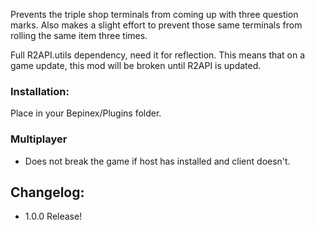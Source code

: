﻿Prevents the triple shop terminals from coming up with three question marks.
Also makes a slight effort to prevent those same terminals from rolling the same item three times.

Full R2API.utils dependency, need it for reflection. This means that on a game update, this mod will be broken until R2API is updated.

### Installation: 
Place in your Bepinex/Plugins folder.

### Multiplayer
* Does not break the game if host has installed and client doesn't.

## Changelog:
- 1.0.0 Release!